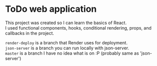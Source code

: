 # ToDo web application

This project was created so I can learn the basics of React.\
I used functional components, hooks, conditional rendering, props, and callbacks in the project.

`render-deploy` is a branch that Render uses for deployment.\
`json-server` is a branch you can run locally with json-server.\
`master` is a branch I have no idea what is on :P (probably same as 'json-server')
